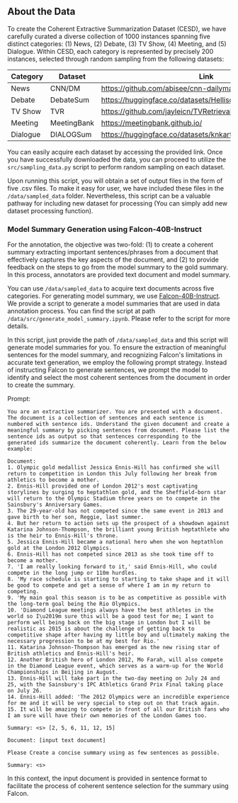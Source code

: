 ## About the Data

To create the Coherent Extractive Summarization Dataset (CESD), we have carefully curated a diverse collection of 1000 instances spanning five distinct categories: (1) News, (2) Debate, (3) TV Show, (4) Meeting, and (5) Dialogue. Within CESD, each category is represented by precisely 200 instances, selected through random sampling from the following datasets:

| Category | Dataset | Link
| ------------- | ------------- | ------------ |
| News | CNN/DM | https://github.com/abisee/cnn-dailymail
| Debate | DebateSum | https://huggingface.co/datasets/Hellisotherpeople/DebateSum
| TV Show | TVR | https://github.com/jayleicn/TVRetrieval/tree/master
| Meeting | MeetingBank | https://meetingbank.github.io/
| Dialogue | DIALOGSum | https://huggingface.co/datasets/knkarthick/dialogsum

You can easily acquire each dataset by accessing the provided link. Once you have successfully downloaded the data, you can proceed to utilize the `src/sampling_data.py` script to perform random sampling on each dataset. 

Upon running this script, you will obtain a set of output files in the form of five .csv files. To make it easy for user, we have included these files in the `/data/sampled_data` folder. Nevertheless, this script can be a valuable pathway for including new dataset for processing (You can simply add new dataset processing function).


### Model Summary Generation using Falcon-40B-Instruct

For the annotation, the objective was two-fold: (1) to create a coherent summary extracting important sentences/phrases from a document that effectively captures the key aspects of the document, and (2) to provide feedback on the steps to go from the model summary to the gold summary. In this process, annotators are provided text document and model summary.

You can use `/data/sampled_data` to acquire text documents across five categories. For generating model summary, we use [Falcon-40B-Instruct](https://huggingface.co/tiiuae/falcon-40b-instruct). We provide a script to generate a model summaries that are used in data annotation process. You can find the script at path `/data/src/generate_model_summary.ipynb`. Please refer to the script for more details.

In this script, just provide the path of `/data/sampled_data` and this script will generate model summaries for you. To ensure the extraction of meaningful sentences for the model summary, and recognizing Falcon's limitations in accurate text generation, we employ the following prompt strategy. Instead of instructing Falcon to generate sentences, we prompt the model to identify and select the most coherent sentences from the document in order to create the summary.

Prompt:
```
You are an extractive summarizer. You are presented with a document. The document is a collection of sentences and each sentence is numbered with sentence ids. Understand the given document and create a meaningful summary by picking sentences from document. Please list the sentence ids as output so that sentences corresponding to the generated ids summarize the document coherently. Learn from the below example:

Document:
1. Olympic gold medallist Jessica Ennis-Hill has confirmed she will return to competition in London this July following her break from athletics to become a mother.
2. Ennis-Hill provided one of London 2012's most captivating storylines by surging to heptathlon gold, and the Sheffield-born star will return to the Olympic Stadium three years on to compete in the Sainsbury's Anniversary Games.
3. The 29-year-old has not competed since the same event in 2013 and gave birth to her son, Reggie, last summer.
4. But her return to action sets up the prospect of a showdown against Katarina Johnson-Thompson, the brilliant young British heptathlete who is the heir to Ennis-Hill's throne.
5. Jessica Ennis-Hill became a national hero when she won heptathlon gold at the London 2012 Olympics.
6. Ennis-Hill has not competed since 2013 as she took time off to become a mother.
7. 'I am really looking forward to it,' said Ennis-Hill, who could compete in the long jump or 110m hurdles.
8. 'My race schedule is starting to starting to take shape and it will be good to compete and get a sense of where I am in my return to competing.
9. 'My main goal this season is to be as competitive as possible with the long-term goal being the Rio Olympics.
10. 'Diamond League meetings always have the best athletes in the world so I\u2019m sure this will be a good test for me; I want to perform well being back on the big stage in London but I will be realistic as 2015 is about the challenge of getting back to competitive shape after having my little boy and ultimately making the necessary progression to be at my best for Rio.'
11. Katarina Johnson-Thompson has emerged as the new rising star of British athletics and Ennis-Hill's heir.
12. Another British hero of London 2012, Mo Farah, will also compete in the Diamond League event, which serves as a warm-up for the World Championships in Beijing in August.
13. Ennis-Hill will take part in the two-day meeting on July 24 and 25, with the Sainsbury's IPC Athletics Grand Prix Final taking place on July 26.
14. Ennis-Hill added: 'The 2012 Olympics were an incredible experience for me and it will be very special to step out on that track again.
15. It will be amazing to compete in front of all our British fans who I am sure will have their own memories of the London Games too.

Summary: <s> [2, 5, 6, 11, 12, 15]

Document: [input text document]

Please Create a concise summary using as few sentences as possible.

Summary: <s>
```

In this context, the input document is provided in sentence format to facilitate the process of coherent sentence selection for the summary using Falcon.
